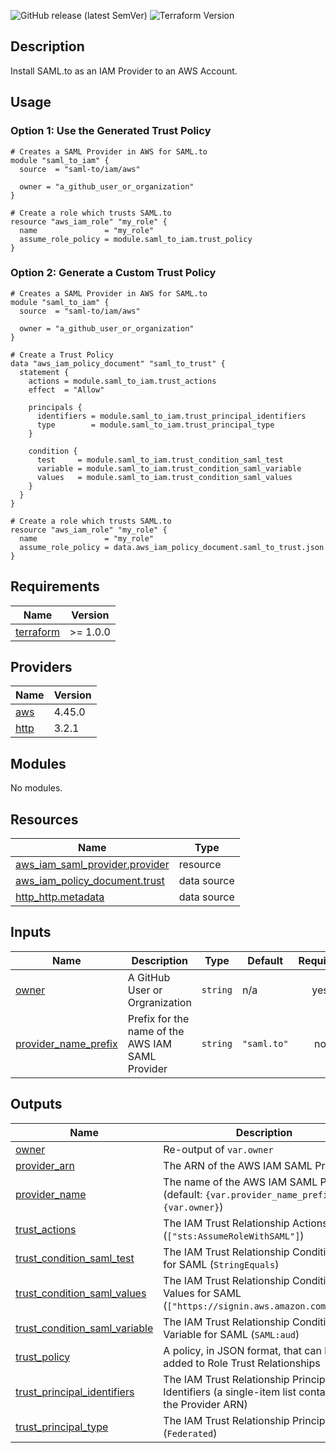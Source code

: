 ![GitHub release (latest SemVer)](https://img.shields.io/github/v/release/saml-to/terraform-aws-iam)
![Terraform Version](https://img.shields.io/badge/tf-%3E%3D1.0.0-blue.svg)

## Description

Install SAML.to as an IAM Provider to an AWS Account.

## Usage

### Option 1: Use the Generated Trust Policy

```hcl
# Creates a SAML Provider in AWS for SAML.to
module "saml_to_iam" {
  source  = "saml-to/iam/aws"

  owner = "a_github_user_or_organization"
}

# Create a role which trusts SAML.to
resource "aws_iam_role" "my_role" {
  name               = "my_role"
  assume_role_policy = module.saml_to_iam.trust_policy
}
```

### Option 2: Generate a Custom Trust Policy

```hcl
# Creates a SAML Provider in AWS for SAML.to
module "saml_to_iam" {
  source  = "saml-to/iam/aws"

  owner = "a_github_user_or_organization"
}

# Create a Trust Policy
data "aws_iam_policy_document" "saml_to_trust" {
  statement {
    actions = module.saml_to_iam.trust_actions
    effect  = "Allow"

    principals {
      identifiers = module.saml_to_iam.trust_principal_identifiers
      type        = module.saml_to_iam.trust_principal_type
    }

    condition {
      test     = module.saml_to_iam.trust_condition_saml_test
      variable = module.saml_to_iam.trust_condition_saml_variable
      values   = module.saml_to_iam.trust_condition_saml_values
    }
  }
}

# Create a role which trusts SAML.to
resource "aws_iam_role" "my_role" {
  name               = "my_role"
  assume_role_policy = data.aws_iam_policy_document.saml_to_trust.json
}
```

<!-- BEGIN_TF_DOCS -->
## Requirements

| Name | Version |
|------|---------|
| <a name="requirement_terraform"></a> [terraform](#requirement\_terraform) | >= 1.0.0 |

## Providers

| Name | Version |
|------|---------|
| <a name="provider_aws"></a> [aws](#provider\_aws) | 4.45.0 |
| <a name="provider_http"></a> [http](#provider\_http) | 3.2.1 |

## Modules

No modules.

## Resources

| Name | Type |
|------|------|
| [aws_iam_saml_provider.provider](https://registry.terraform.io/providers/hashicorp/aws/latest/docs/resources/iam_saml_provider) | resource |
| [aws_iam_policy_document.trust](https://registry.terraform.io/providers/hashicorp/aws/latest/docs/data-sources/iam_policy_document) | data source |
| [http_http.metadata](https://registry.terraform.io/providers/hashicorp/http/latest/docs/data-sources/http) | data source |

## Inputs

| Name | Description | Type | Default | Required |
|------|-------------|------|---------|:--------:|
| <a name="input_owner"></a> [owner](#input\_owner) | A GitHub User or Orgranization | `string` | n/a | yes |
| <a name="input_provider_name_prefix"></a> [provider\_name\_prefix](#input\_provider\_name\_prefix) | Prefix for the name of the AWS IAM SAML Provider | `string` | `"saml.to"` | no |

## Outputs

| Name | Description |
|------|-------------|
| <a name="output_owner"></a> [owner](#output\_owner) | Re-output of `var.owner` |
| <a name="output_provider_arn"></a> [provider\_arn](#output\_provider\_arn) | The ARN of the AWS IAM SAML Provider |
| <a name="output_provider_name"></a> [provider\_name](#output\_provider\_name) | The name of the AWS IAM SAML Provider (default: `{var.provider_name_prefix}-{var.owner}`) |
| <a name="output_trust_actions"></a> [trust\_actions](#output\_trust\_actions) | The IAM Trust Relationship Actions (`["sts:AssumeRoleWithSAML"]`) |
| <a name="output_trust_condition_saml_test"></a> [trust\_condition\_saml\_test](#output\_trust\_condition\_saml\_test) | The IAM Trust Relationship Condition Test for SAML (`StringEquals`) |
| <a name="output_trust_condition_saml_values"></a> [trust\_condition\_saml\_values](#output\_trust\_condition\_saml\_values) | The IAM Trust Relationship Condition Values for SAML (`["https://signin.aws.amazon.com/saml"]`) |
| <a name="output_trust_condition_saml_variable"></a> [trust\_condition\_saml\_variable](#output\_trust\_condition\_saml\_variable) | The IAM Trust Relationship Condition Variable for SAML (`SAML:aud`) |
| <a name="output_trust_policy"></a> [trust\_policy](#output\_trust\_policy) | A policy, in JSON format, that can be added to Role Trust Relationships |
| <a name="output_trust_principal_identifiers"></a> [trust\_principal\_identifiers](#output\_trust\_principal\_identifiers) | The IAM Trust Relationship Principal Identifiers (a single-item list containing the Provider ARN) |
| <a name="output_trust_principal_type"></a> [trust\_principal\_type](#output\_trust\_principal\_type) | The IAM Trust Relationship Principal Type (`Federated`) |
<!-- END_TF_DOCS -->
